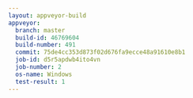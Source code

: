```yaml
---
layout: appveyor-build
appveyor:
  branch: master
  build-id: 46769604
  build-number: 491
  commit: 75de4cc353d873f02d676fa9ecce48a91610e8b1
  job-id: d5r5apdwb4ito4vn
  job-number: 2
  os-name: Windows
  test-result: 1
---
```

